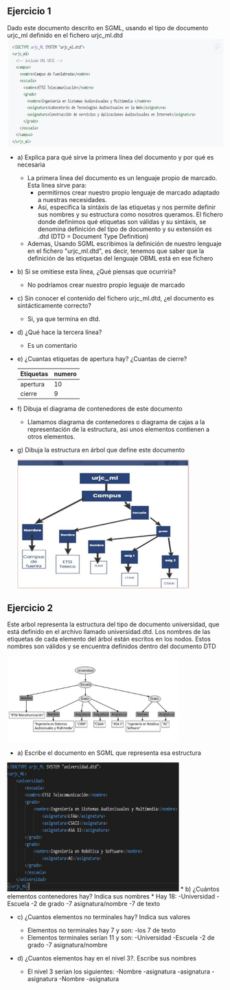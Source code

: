 ## Ejercicio 1
Dado este documento descrito en SGML, usando el tipo de documento urjc_ml definido en el fichero urjc_ml.dtd
<img height="250" src="ej1.JPG" widht="500">

* a) Explica para qué sirve la primera línea del documento y por qué es necesaria
    * La primera linea del documento es un lenguaje propio de marcado. Esta linea sirve para:
        * permitirnos crear nuestro propio lenguaje de marcado adaptado a nuestras necesidades.
        * Así, especifica la sintáxis de las etiquetas y nos permite definir sus nombres y su estructura como nosotros queramos. El fichero donde definimos qué etiquetas son válidas y su sintáxis, se denomina definición del tipo de documento y su extensión es .dtd (DTD = Document Type Definition)
    * Ademas, Usando SGML escribimos la definición de nuestro lenguaje en el fichero "urjc_ml.dtd", es decir, tenemos que saber que la definición de las etiquetas del lenguaje OBML está en ese fichero
* b) Si se omitiese esta línea, ¿Qué piensas que ocurriría?
    * No podríamos crear nuestro propio leguaje de marcado
* c) Sin conocer el contenido del fichero urjc_ml.dtd, ¿el documento es sintácticamente correcto?
    * Si, ya que termina en dtd.
* d) ¿Qué hace la tercera línea?
    * Es un comentario
* e) ¿Cuantas etiquetas de apertura hay? ¿Cuantas de cierre?

    |Etiquetas|   numero     |
    |---------|--------------|
    |apertura |      10      |
    |cierre   |       9      |
* f) Dibuja el diagrama de contenedores de este documento
    * Llamamos diagrama de contenedores o diagrama de cajas a la representación de la estructura, asi unos elementos contienen a otros elementos.

* g) Dibuja la estructura en árbol que define este documento

    <img height="300" src="arbol.JPG" width="400">

## Ejercicio 2

Este arbol representa la estructura del tipo de documento universidad, que está definido en el archivo llamado universidad.dtd. Los nombres de las etiquetas de cada elemento del árbol están escritos en los nodos. Estos nombres son válidos y se encuentra definidos dentro del documento DTD

 <img height="200" src="ej2.JPG" width="400">

* a) Escribe el documento en SGML que representa esa estructura
<img height="300" src="sgml.JPG" width="400">
* b) ¿Cuántos elementos contenedores hay? Indica sus nombres
    * Hay 18:
        -Universidad
        -Escuela
        -2 de grado
        -7 asignatura/nombre
        -7 de texto
    
* c) ¿Cuantos elementos no terminales hay? Indica sus valores
    * Elementos no terminales hay 7 y son:
        -los 7 de texto
    * Elementos terminales serían 11 y son:
        -Universidad
        -Escuela
        -2 de grado
        -7 asignatura/nombre

* d) ¿Cuantos elementos hay en el nivel 3?. Escribe sus nombres
    * El nivel 3 serían los siguientes:
    -Nombre
    -asignatura
    -asignatura
    -asignatura
    -Nombre
    -asignatura
    